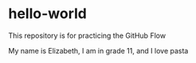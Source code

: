 # hello-world
This repository is for practicing the GitHub Flow

My name is Elizabeth, I am in grade 11, and I love pasta
